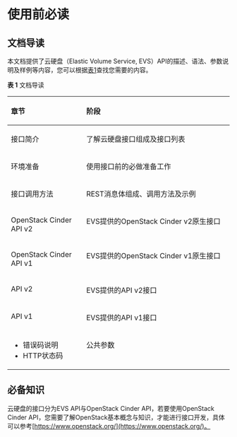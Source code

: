 # 使用前必读<a name="ZH-CN_TOPIC_0020806013"></a>

## 文档导读<a name="section15846181718410"></a>

本文档提供了云硬盘（Elastic Volume Service, EVS）API的描述、语法、参数说明及样例等内容，您可以根据[表1](#table1292811501911)查找您需要的内容。

**表 1**  文档导读

<a name="table1292811501911"></a>
<table><thead align="left"><tr id="row1993055013115"><th class="cellrowborder" valign="top" width="33.910000000000004%" id="mcps1.2.3.1.1"><p id="p17248015715"><a name="p17248015715"></a><a name="p17248015715"></a>章节</p>
</th>
<th class="cellrowborder" valign="top" width="66.09%" id="mcps1.2.3.1.2"><p id="p54951671828"><a name="p54951671828"></a><a name="p54951671828"></a><strong id="b11906111328"><a name="b11906111328"></a><a name="b11906111328"></a>阶段</strong></p>
</th>
</tr>
</thead>
<tbody><tr id="row59308501315"><td class="cellrowborder" valign="top" width="33.910000000000004%" headers="mcps1.2.3.1.1 "><p id="p172580574"><a name="p172580574"></a><a name="p172580574"></a>接口简介</p>
</td>
<td class="cellrowborder" valign="top" width="66.09%" headers="mcps1.2.3.1.2 "><p id="p6495187125"><a name="p6495187125"></a><a name="p6495187125"></a>了解云硬盘接口组成及接口列表</p>
</td>
</tr>
<tr id="row18422522534"><td class="cellrowborder" valign="top" width="33.910000000000004%" headers="mcps1.2.3.1.1 "><p id="p1372560276"><a name="p1372560276"></a><a name="p1372560276"></a>环境准备</p>
</td>
<td class="cellrowborder" valign="top" width="66.09%" headers="mcps1.2.3.1.2 "><p id="p184229227314"><a name="p184229227314"></a><a name="p184229227314"></a>使用接口前的必做准备工作</p>
</td>
</tr>
<tr id="row1293017504117"><td class="cellrowborder" valign="top" width="33.910000000000004%" headers="mcps1.2.3.1.1 "><p id="p187253016719"><a name="p187253016719"></a><a name="p187253016719"></a>接口调用方法</p>
</td>
<td class="cellrowborder" valign="top" width="66.09%" headers="mcps1.2.3.1.2 "><p id="p184958718215"><a name="p184958718215"></a><a name="p184958718215"></a>REST消息体组成、调用方法及示例</p>
</td>
</tr>
<tr id="row1324844290"><td class="cellrowborder" valign="top" width="33.910000000000004%" headers="mcps1.2.3.1.1 "><p id="p15243441910"><a name="p15243441910"></a><a name="p15243441910"></a>OpenStack Cinder API v2</p>
</td>
<td class="cellrowborder" valign="top" width="66.09%" headers="mcps1.2.3.1.2 "><p id="p92511441797"><a name="p92511441797"></a><a name="p92511441797"></a>EVS提供的OpenStack Cinder v2原生接口</p>
</td>
</tr>
<tr id="row142494414919"><td class="cellrowborder" valign="top" width="33.910000000000004%" headers="mcps1.2.3.1.1 "><p id="p125644897"><a name="p125644897"></a><a name="p125644897"></a>OpenStack Cinder API v1</p>
</td>
<td class="cellrowborder" valign="top" width="66.09%" headers="mcps1.2.3.1.2 "><p id="p198411015112919"><a name="p198411015112919"></a><a name="p198411015112919"></a>EVS提供的OpenStack Cinder v1原生接口</p>
</td>
</tr>
<tr id="row45652371295"><td class="cellrowborder" valign="top" width="33.910000000000004%" headers="mcps1.2.3.1.1 "><p id="p1156512371795"><a name="p1156512371795"></a><a name="p1156512371795"></a>API v2</p>
</td>
<td class="cellrowborder" valign="top" width="66.09%" headers="mcps1.2.3.1.2 "><p id="p05653379917"><a name="p05653379917"></a><a name="p05653379917"></a>EVS提供的API v2接口</p>
</td>
</tr>
<tr id="row339810408916"><td class="cellrowborder" valign="top" width="33.910000000000004%" headers="mcps1.2.3.1.1 "><p id="p539917401993"><a name="p539917401993"></a><a name="p539917401993"></a>API v1</p>
</td>
<td class="cellrowborder" valign="top" width="66.09%" headers="mcps1.2.3.1.2 "><p id="p2039934020916"><a name="p2039934020916"></a><a name="p2039934020916"></a>EVS提供的API v1接口</p>
</td>
</tr>
<tr id="row793020501119"><td class="cellrowborder" valign="top" width="33.910000000000004%" headers="mcps1.2.3.1.1 "><a name="ul1599514291796"></a><a name="ul1599514291796"></a><ul id="ul1599514291796"><li>错误码说明</li><li>HTTP状态码</li></ul>
</td>
<td class="cellrowborder" valign="top" width="66.09%" headers="mcps1.2.3.1.2 "><p id="p0495272218"><a name="p0495272218"></a><a name="p0495272218"></a>公共参数</p>
</td>
</tr>
</tbody>
</table>

## 必备知识<a name="section799610180423"></a>

云硬盘的接口分为EVS API与OpenStack Cinder API，若要使用OpenStack Cinder API，您需要了解OpenStack基本概念与知识，才能进行接口开发，具体可以参考[https://www.openstack.org/](https://www.openstack.org/)。

